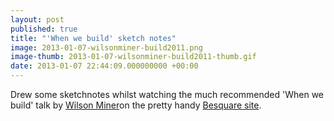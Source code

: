 ```yaml
---
layout: post
published: true
title: "'When we build' sketch notes"
image: 2013-01-07-wilsonminer-build2011.png
image-thumb: 2013-01-07-wilsonminer-build2011-thumb.gif
date: 2013-01-07 22:44:09.000000000 +00:00
---
```


Drew some sketchnotes whilst watching the much recommended 'When we build' talk by <a href="http://wilsonminer.com" title="Wilsonminer.com">Wilson Miner</a>on the pretty handy <a href="http://www.besquare.me/session/when-we-build/" title="Besquare video">Besquare site</a>. 

